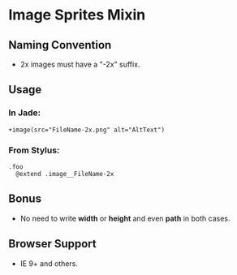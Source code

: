 # Image Sprites Mixin

## Naming Convention

- 2x images must have a "-2x" suffix.

## Usage

### In Jade:

	+image(src="FileName-2x.png" alt="AltText")

### From Stylus:

	.foo
	  @extend .image__FileName-2x

## Bonus

- No need to write __width__ or __height__ and even __path__ in both cases.

## Browser Support

- IE 9+ and others.
